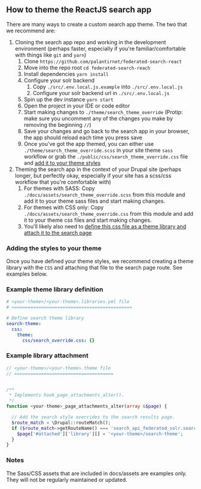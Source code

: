 ## How to theme the ReactJS search app

There are many ways to create a custom search app theme.  The two that we recommend are:
1. Cloning the search app repo and working in the development environment (perhaps faster, especially if you're familiar/comfortable with things like `git` and `yarn`)
    1. Clone `https://github.com/palantirnet/federated-search-react`
    1. Move into the repo root `cd federated-search-reach`
    1. Install dependencies `yarn install`
    1. Configure your solr backend
        1. Copy `./src/.env.local.js.example` into `./src/.env.local.js`
        1. Configure your solr backend url in `./src/.env.local.js`
    1. Spin up the dev instance `yarn start`
    1. Open the project in your IDE or code editor
    1. Start making changes to `./theme/search_theme_override` (Protip: make sure you uncomment any of the changes you make by removing the beginning `//`)
    1. Save your changes and go back to the search app in your browser, the app should reload each time you press save
    1. Once you've got the app themed, you can either use `./theme/search_theme_override.scss` in your site theme `sass` workflow or grab the `./public/css/search_theme_override.css` file and [add it to your theme styles](#adding-the-styles-to-your-theme)
1. Theming the search app in the context of your Drupal site (perhaps longer, but perfectly okay, especially if your site has a scss/css workflow that you're comfortable with)
    1. For themes with SASS: Copy `./docs/assets/search_theme_override.scss` from this module and add it to your theme sass files and start making changes.
    1. For themes with CSS only: Copy `./docs/assets/search_theme_override.css` from this module and add it to your theme css files and start making changes.
    1. You'll likely also need to [define this css file as a theme library and attach it to the search page](#adding-the-styles-to-your-theme)  

### Adding the styles to your theme
Once you have defined your theme styles, we recommend creating a theme library with the `CSS` and attaching that file to the search page route.  See examples below.

### Example theme library definition
```yaml
# <your-theme>/<your-theme>.libraries.yml file
# =============================================

# Define search theme library
search-theme:
  css:
    theme:
      css/search_override.css: {}

```

### Example library attachment
```php
// <your-theme>/<your-theme>.theme file
// =====================================


/**
 * Implements hook_page_attachments_alter().
 */
function <your-theme>_page_attachments_alter(array &$page) {

  // Add the search style overrides to the search results page.
  $route_match = \Drupal::routeMatch();
  if ($route_match->getRouteName() === 'search_api_federated_solr.search') {
    $page['#attached']['library'][] = '<your-theme>/search-theme';
  }
}
```

### Notes
The Sass/CSS assets that are included in docs/assets are examples only. They will not be regularly maintained or updated.
